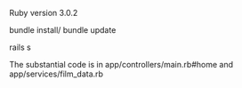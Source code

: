 Ruby version 3.0.2

bundle install/ bundle update

rails s

The substantial code is in app/controllers/main.rb#home and app/services/film_data.rb
